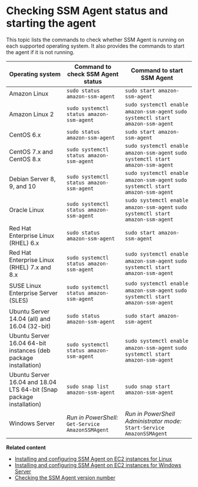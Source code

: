 # Checking SSM Agent status and starting the agent<a name="ssm-agent-status-and-restart"></a>

This topic lists the commands to check whether SSM Agent is running on each supported operating system\. It also provides the commands to start the agent if it is not running\.


| Operating system | Command to check SSM Agent status | Command to start SSM Agent | 
| --- | --- | --- | 
| Amazon Linux |  `sudo status amazon-ssm-agent`  |  `sudo start amazon-ssm-agent`  | 
| Amazon Linux 2 |  `sudo systemctl status amazon-ssm-agent`  |  `sudo systemctl enable amazon-ssm-agent` `sudo systemctl start amazon-ssm-agent`  | 
| CentOS 6\.x |  `sudo status amazon-ssm-agent`  |  `sudo start amazon-ssm-agent`  | 
| CentOS 7\.x and CentOS 8\.x |  `sudo systemctl status amazon-ssm-agent`  |  `sudo systemctl enable amazon-ssm-agent` `sudo systemctl start amazon-ssm-agent`  | 
| Debian Server 8, 9, and 10 |  `sudo systemctl status amazon-ssm-agent`  |  `sudo systemctl enable amazon-ssm-agent` `sudo systemctl start amazon-ssm-agent`  | 
| Oracle Linux |  `sudo systemctl status amazon-ssm-agent`  |  `sudo systemctl enable amazon-ssm-agent` `sudo systemctl start amazon-ssm-agent`  | 
| Red Hat Enterprise Linux \(RHEL\) 6\.x |  `sudo status amazon-ssm-agent`  |  `sudo start amazon-ssm-agent`  | 
| Red Hat Enterprise Linux \(RHEL\) 7\.x and 8\.x |  `sudo systemctl status amazon-ssm-agent`  |  `sudo systemctl enable amazon-ssm-agent` `sudo systemctl start amazon-ssm-agent`  | 
| SUSE Linux Enterprise Server \(SLES\) |  `sudo systemctl status amazon-ssm-agent`  |  `sudo systemctl enable amazon-ssm-agent` `sudo systemctl start amazon-ssm-agent`  | 
| Ubuntu Server 14\.04 \(all\) and 16\.04 \(32\-bit\) |  `sudo status amazon-ssm-agent`  |  `sudo start amazon-ssm-agent`  | 
| Ubuntu Server 16\.04 64\-bit instances \(deb package installation\) |  `sudo systemctl status amazon-ssm-agent`  |  `sudo systemctl enable amazon-ssm-agent` `sudo systemctl start amazon-ssm-agent`  | 
| Ubuntu Server 16\.04 and 18\.04 LTS 64\-bit \(Snap package installation\) |  `sudo snap list amazon-ssm-agent`  |  `sudo snap start amazon-ssm-agent`  | 
| Windows Server |  *Run in PowerShell:* `Get-Service AmazonSSMAgent`  |  *Run in PowerShell Administrator mode:* `Start-Service AmazonSSMAgent`  | 

**Related content**
+ [Installing and configuring SSM Agent on EC2 instances for Linux](sysman-install-ssm-agent.md)
+ [Installing and configuring SSM Agent on EC2 instances for Windows Server](sysman-install-ssm-win.md)
+ [Checking the SSM Agent version number](ssm-agent-get-version.md)